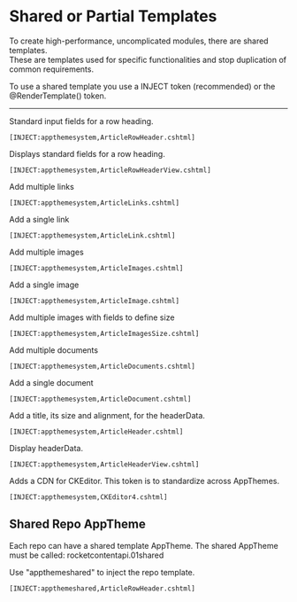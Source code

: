 ﻿# Shared or Partial Templates

To create high-performance, uncomplicated modules, there are shared templates.   
These are templates used for specific functionalities and stop duplication of common requirements.

To use a shared template you use a INJECT token (recommended) or the @RenderTemplate() token.

---

Standard input fields for a row heading.  
```
[INJECT:appthemesystem,ArticleRowHeader.cshtml]
```
Displays standard fields for a row heading.
```
[INJECT:appthemesystem,ArticleRowHeaderView.cshtml]
```
Add multiple links 
```
[INJECT:appthemesystem,ArticleLinks.cshtml]
```
Add a single link
```
[INJECT:appthemesystem,ArticleLink.cshtml]
```
Add multiple images 
```
[INJECT:appthemesystem,ArticleImages.cshtml]
```
Add a single image
```
[INJECT:appthemesystem,ArticleImage.cshtml]
```
Add multiple images with fields to define size
```
[INJECT:appthemesystem,ArticleImagesSize.cshtml]
```
Add multiple documents 
```
[INJECT:appthemesystem,ArticleDocuments.cshtml]
```
Add a single document
```
[INJECT:appthemesystem,ArticleDocument.cshtml]
```
Add a title, its size and alignment, for the headerData.
```
[INJECT:appthemesystem,ArticleHeader.cshtml]
```
Display headerData.
```
[INJECT:appthemesystem,ArticleHeaderView.cshtml]
```
Adds a CDN for CKEditor. This token is to standardize across AppThemes.
```
[INJECT:appthemesystem,CKEditor4.cshtml]
```


## Shared Repo AppTheme
Each repo can have a shared template AppTheme. 
The shared AppTheme must be called: rocketcontentapi.01shared

Use "appthemeshared" to inject the repo template.

```
[INJECT:appthemeshared,ArticleRowHeader.cshtml]
```